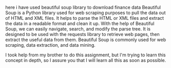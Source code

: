 here i have used beautiful soup library to download finance data
        Beautiful Soup is a Python library used for web scraping purposes to pull the data out of HTML and XML files. It helps to parse the HTML or XML files and extract the data in a readable format and clean it up. With the help of Beautiful Soup, we can easily navigate, search, and modify the parse tree. It is designed to be used with the requests library to retrieve web pages, then extract the useful data from them. Beautiful Soup is commonly used for web scraping, data extraction, and data mining.



I took help from my brother to do this assignment, but I'm trying to learn this concept in depth, so I assure you that I will learn all this as soon as possible.
            
